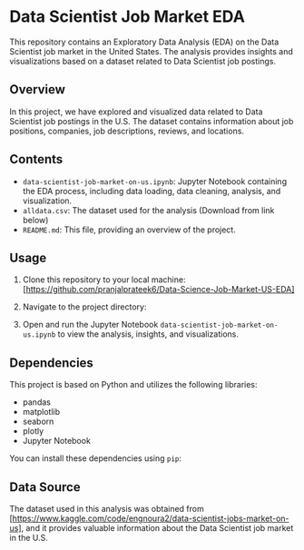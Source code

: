 # Data Scientist Job Market EDA

This repository contains an Exploratory Data Analysis (EDA) on the Data Scientist job market in the United States. The analysis provides insights and visualizations based on a dataset related to Data Scientist job postings.

## Overview

In this project, we have explored and visualized data related to Data Scientist job postings in the U.S. The dataset contains information about job positions, companies, job descriptions, reviews, and locations.

## Contents

- `data-scientist-job-market-on-us.ipynb`: Jupyter Notebook containing the EDA process, including data loading, data cleaning, analysis, and visualization.
- `alldata.csv`: The dataset used for the analysis (Download from link below)
- `README.md`: This file, providing an overview of the project.

## Usage

1. Clone this repository to your local machine: [https://github.com/pranjalprateek6/Data-Science-Job-Market-US-EDA]


2. Navigate to the project directory:


3. Open and run the Jupyter Notebook `data-scientist-job-market-on-us.ipynb` to view the analysis, insights, and visualizations.

## Dependencies

This project is based on Python and utilizes the following libraries:

- pandas
- matplotlib
- seaborn
- plotly
- Jupyter Notebook

You can install these dependencies using `pip`:


## Data Source

The dataset used in this analysis was obtained from [https://www.kaggle.com/code/engnoura2/data-scientist-jobs-market-on-us], and it provides valuable information about the Data Scientist job market in the U.S.



